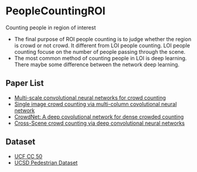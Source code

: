 # PeopleCountingROI
Counting people in region of interest


- The final purpose of ROI people counting is to judge whether the region is crowd or not crowd. It different from LOI people counting. LOI people counting focuse on the number of people passing through the scene. 
- The most common method of counting people in LOI is deep learning. There maybe some difference between the network deep learning.

## Paper List

- [Multi-scale convolutional neural networks for crowd counting](https://arxiv.org/pdf/1702.02359.pdf)
- [Single image crowd counting via multi-column covolutional neural network](http://www.cv-foundation.org/openaccess/content_cvpr_2016/papers/Zhang_Single-Image_Crowd_Counting_CVPR_2016_paper.pdf)
- [CrowdNet: A deep covolutional network for dense crowded counting](https://arxiv.org/abs/1608.06197.pdf)
- [Cross-Scene crowd counting via deep convolutional neural networks](http://www.cv-foundation.org/openaccess/content_cvpr_2015/papers/Zhang_Cross-Scene_Crowd_Counting_2015_CVPR_paper.pdf)

## Dataset
 - [UCF CC 50](http://crcv.ucf.edu/data/crowd_counting.php)
 - [UCSD Pedestrian Dataset](http://www.svcl.ucsd.edu/projects/anomaly/dataset.htm)
